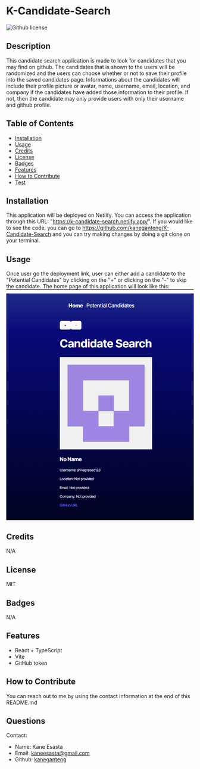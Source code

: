 # K-Candidate-Search
  ![Github license](https://img.shields.io/badge/License-MIT-blue.svg)
  ## Description
  This candidate search application is made to look for candidates that you may find on github. The candidates that is shown to the users will be randomized and the users can choose whether or not to save their profile into the saved candidates page. Informations about the candidates will include their profile picture or avatar, name, username, email, location, and company if the candidates have added those information to their profile. If not, then the candidate may only provide users with only their username and github profile. 
  ## Table of Contents
  * [Installation](#installation)
  * [Usage](#usage)
  * [Credits](#credits)
  * [License](#license)
  * [Badges](#badges)
  * [Features](#features)
  * [How to Contribute](#howToContribute)
  * [Test](#test)
  ## Installation
  This application will be deployed on Netlify. You can access the application through this URL: "https://k-candidate-search.netlify.app/". If you would like to see the code, you can go to https://github.com/kaneganteng/K-Candidate-Search and you can try making changes by doing a git clone on your terminal.
  ## Usage
  Once user go the deployment link, user can either add a candidate to the "Potential Candidates" by clicking on the "+" or clicking on the "-" to skip the candidate. The home page of this application will look like this:<br> ![Screenshot of the home page application](./assets/K-Candidate-Search-Home.png)
  ## Credits
  N/A
  ## License
  MIT 
  ## Badges
  N/A
  ## Features
  * React + TypeScript
  * Vite
  * GitHub token
  ## How to Contribute
  You can reach out to me by using the contact information at the end of this README.md
  ## Questions
  Contact:
  * Name: Kane Esasta
  * Email: kaneesasta@gmail.com
  * Github: [kaneganteng](https://github.com/kaneganteng)